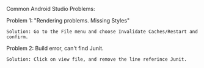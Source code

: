 Common Android Studio Problems:   

Problem 1: "Rendering problems. Missing Styles"   

	Solution: Go to the File menu and choose Invalidate Caches/Restart and confirm.   

Problem 2: Build error, can't find Junit.   

	Solution: Click on view file, and remove the line referince Junit.   